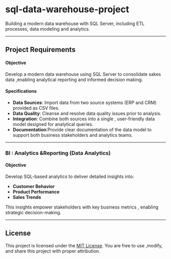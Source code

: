 # sql-data-warehouse-project
Building a modern data warehouse with SQL Server, including ETL processes, data modeling and analytics.


---


## Project Requirements

#### Objective
Develop a modern data warehouse using SQL Server to consolidate sakes data ,enabling analytical reporting and informed decision making.

#### Specifications
- **Data Sources**: Import data from two source systems (ERP and CRM) provided as CSV files.
- **Data Quality**: Cleanse and resolve data quality issues prior to analysis.
- **Integration**: Combine both sources into a single , user-friendly data model designed for analytical queries.
- **Documentation**:Provide clear documentation of the data model to support both business stakeholders and analytics teams.


---

### BI : Analytics &Reporting (Data Analytics)

#### Objective
Develop SQL-based analytics to deliver detailed insights into:
- **Customer Behavior**
- **Product Performance**
- **Sales Trends**

This insights empower stakeholders with key business metrics , enabling strategic decision-making.


---


## License
This project is licensed under the [MIT License](LICENSE). You are free to use ,modify, and share this project with proper attribution.

